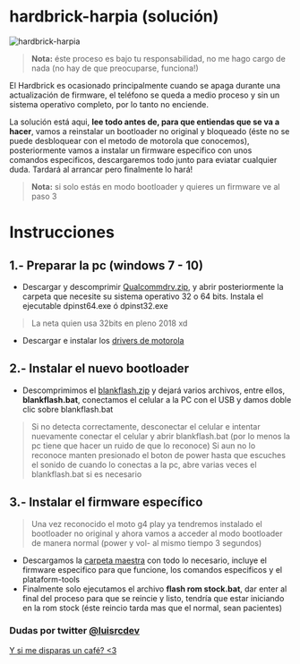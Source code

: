 # hardbrick-harpia (solución)

![hardbrick-harpia](https://image.ibb.co/dCAgi8/31961133_2064776407069436_6641616660643971072_n.jpg?raw=true)

> **Nota:** éste proceso es bajo tu responsabilidad, no me hago cargo de nada (no hay de que preocuparse, funciona!)

El Hardbrick es ocasionado principalmente cuando se apaga durante una actualización de firmware, el teléfono se queda a medio proceso y sin un sistema operativo completo, por lo tanto no enciende.

La solución está aqui, **lee todo antes de, para que entiendas que se va a hacer**, vamos a reinstalar un bootloader no original y bloqueado (éste no se puede desbloquear con el metodo de motorola que conocemos), posteriormente vamos a instalar un firmware especifico con unos comandos especificos, descargaremos todo junto para eviatar cualquier duda. Tardará al arrancar pero finalmente lo hará!
> **Nota:** si solo estás en modo bootloader y quieres un firmware ve al paso 3
# Instrucciones
## 1.- Preparar la pc (windows 7 - 10)
- Descargar y descomprimir [Qualcommdrv.zip](google.com), y abrir posteriormente la carpeta que necesite su sistema operativo 32 o 64 bits. Instala el ejecutable dpinst64.exe ó dpinst32.exe
> La neta quien usa 32bits en pleno 2018 xd

- Descargar e instalar los [drivers de motorola](http://www.motorola.com/getmdmwin)

## 2.- Instalar el nuevo bootloader
- Descomprimimos el  [blankflash.zip](https://drive.google.com/open?id=1l7hhsjeT4MDUQQLGNr6Ti4TA4_xnl5Ip)  y dejará varios archivos, entre ellos, **blankflash.bat**, conectamos el celular a la PC con el USB y damos doble clic sobre blankflash.bat
> Si no detecta correctamente, desconectar el celular e intentar nuevamente conectar el celular y abrir blankflash.bat (por lo menos la pc tiene que hacer un ruido de que lo reconoce)
> Si aun no lo reconoce manten presionado el boton de power hasta que escuches el sonido de cuando lo conectas a la pc, abre varias veces el blankflash.bat si es necesario

## 3.- Instalar el firmware específico
> Una vez reconocido el moto g4 play ya tendremos instalado el bootloader no original y ahora vamos a acceder al modo bootloader de manera normal (power y vol- al mismo tiempo 3 segundos)
- Descargamos la [carpeta maestra](google.com) con todo lo necesario, incluye el firmware especifico para que funcione, los comandos especificos y el plataform-tools
- Finalmente solo ejecutamos el archivo **flash rom stock.bat**, dar enter al final del proceso para que se reincie y listo, tendría que estar iniciando en la rom stock (éste reincio tarda mas que el normal, sean pacientes)
### Dudas por twitter [@luisrcdev](https://twitter.com/luisrcdev)
[Y si me disparas un café? <3](paypal.me/luisrcdev)
